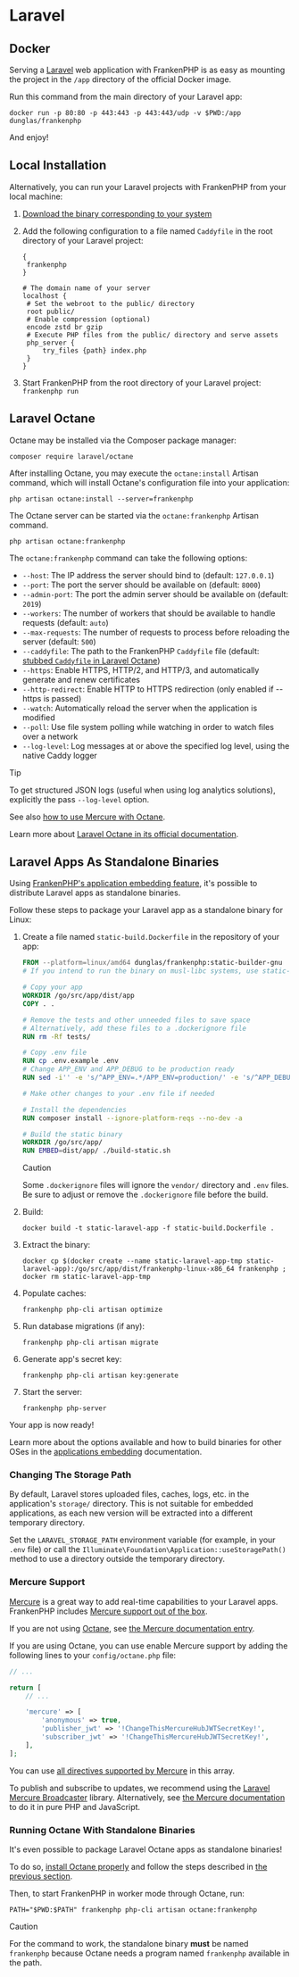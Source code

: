 # Laravel

## Docker

Serving a [Laravel](https://laravel.com) web application with FrankenPHP is as easy as mounting the project in the `/app` directory of the official Docker image.

Run this command from the main directory of your Laravel app:

```console
docker run -p 80:80 -p 443:443 -p 443:443/udp -v $PWD:/app dunglas/frankenphp
```

And enjoy!

## Local Installation

Alternatively, you can run your Laravel projects with FrankenPHP from your local machine:

1. [Download the binary corresponding to your system](../#standalone-binary)
2. Add the following configuration to a file named `Caddyfile` in the root directory of your Laravel project:

   ```caddyfile
   {
   	frankenphp
   }

   # The domain name of your server
   localhost {
   	# Set the webroot to the public/ directory
   	root public/
   	# Enable compression (optional)
   	encode zstd br gzip
   	# Execute PHP files from the public/ directory and serve assets
   	php_server {
   		try_files {path} index.php
   	}
   }
   ```

3. Start FrankenPHP from the root directory of your Laravel project: `frankenphp run`

## Laravel Octane

Octane may be installed via the Composer package manager:

```console
composer require laravel/octane
```

After installing Octane, you may execute the `octane:install` Artisan command, which will install Octane's configuration file into your application:

```console
php artisan octane:install --server=frankenphp
```

The Octane server can be started via the `octane:frankenphp` Artisan command.

```console
php artisan octane:frankenphp
```

The `octane:frankenphp` command can take the following options:

- `--host`: The IP address the server should bind to (default: `127.0.0.1`)
- `--port`: The port the server should be available on (default: `8000`)
- `--admin-port`: The port the admin server should be available on (default: `2019`)
- `--workers`: The number of workers that should be available to handle requests (default: `auto`)
- `--max-requests`: The number of requests to process before reloading the server (default: `500`)
- `--caddyfile`: The path to the FrankenPHP `Caddyfile` file (default: [stubbed `Caddyfile` in Laravel Octane](https://github.com/laravel/octane/blob/2.x/src/Commands/stubs/Caddyfile))
- `--https`: Enable HTTPS, HTTP/2, and HTTP/3, and automatically generate and renew certificates
- `--http-redirect`: Enable HTTP to HTTPS redirection (only enabled if --https is passed)
- `--watch`: Automatically reload the server when the application is modified
- `--poll`: Use file system polling while watching in order to watch files over a network
- `--log-level`: Log messages at or above the specified log level, using the native Caddy logger

> [!TIP]
> To get structured JSON logs (useful when using log analytics solutions), explicitly the pass `--log-level` option.

See also [how to use Mercure with Octane](#mercure-support).

Learn more about [Laravel Octane in its official documentation](https://laravel.com/docs/octane).

## Laravel Apps As Standalone Binaries

Using [FrankenPHP's application embedding feature](embed.md), it's possible to distribute Laravel
apps as standalone binaries.

Follow these steps to package your Laravel app as a standalone binary for Linux:

1. Create a file named `static-build.Dockerfile` in the repository of your app:

   ```dockerfile
   FROM --platform=linux/amd64 dunglas/frankenphp:static-builder-gnu
   # If you intend to run the binary on musl-libc systems, use static-builder-musl instead
   
   # Copy your app
   WORKDIR /go/src/app/dist/app
   COPY . .

   # Remove the tests and other unneeded files to save space
   # Alternatively, add these files to a .dockerignore file
   RUN rm -Rf tests/

   # Copy .env file
   RUN cp .env.example .env
   # Change APP_ENV and APP_DEBUG to be production ready
   RUN sed -i'' -e 's/^APP_ENV=.*/APP_ENV=production/' -e 's/^APP_DEBUG=.*/APP_DEBUG=false/' .env

   # Make other changes to your .env file if needed

   # Install the dependencies
   RUN composer install --ignore-platform-reqs --no-dev -a

   # Build the static binary
   WORKDIR /go/src/app/
   RUN EMBED=dist/app/ ./build-static.sh
   ```

   > [!CAUTION]
   >
   > Some `.dockerignore` files
   > will ignore the `vendor/` directory and `.env` files. Be sure to adjust or remove the `.dockerignore` file before the build.

2. Build:

   ```console
   docker build -t static-laravel-app -f static-build.Dockerfile .
   ```

3. Extract the binary:

   ```console
   docker cp $(docker create --name static-laravel-app-tmp static-laravel-app):/go/src/app/dist/frankenphp-linux-x86_64 frankenphp ; docker rm static-laravel-app-tmp
   ```

4. Populate caches:

   ```console
   frankenphp php-cli artisan optimize
   ```

5. Run database migrations (if any):

   ```console
   frankenphp php-cli artisan migrate
   ```

6. Generate app's secret key:

   ```console
   frankenphp php-cli artisan key:generate
   ```

7. Start the server:

   ```console
   frankenphp php-server
   ```

Your app is now ready!

Learn more about the options available and how to build binaries for other OSes in the [applications embedding](embed.md)
documentation.

### Changing The Storage Path

By default, Laravel stores uploaded files, caches, logs, etc. in the application's `storage/` directory.
This is not suitable for embedded applications, as each new version will be extracted into a different temporary directory.

Set the `LARAVEL_STORAGE_PATH` environment variable (for example, in your `.env` file) or call the `Illuminate\Foundation\Application::useStoragePath()` method to use a directory outside the temporary directory.

### Mercure Support

[Mercure](https://mercure.rocks) is a great way to add real-time capabilities to your Laravel apps.
FrankenPHP includes [Mercure support out of the box](mercure.md).

If you are not using [Octane](#laravel-octane), see [the Mercure documentation entry](mercure.md).

If you are using Octane, you can use enable Mercure support by adding the following lines to your `config/octane.php` file:

```php
// ...

return [
    // ...

    'mercure' => [
        'anonymous' => true,
        'publisher_jwt' => '!ChangeThisMercureHubJWTSecretKey!',
        'subscriber_jwt' => '!ChangeThisMercureHubJWTSecretKey!',
    ],
];
```

You can use [all directives supported by Mercure](https://mercure.rocks/docs/hub/config#directives) in this array.

To publish and subscribe to updates, we recommend using the [Laravel Mercure Broadcaster](https://github.com/mvanduijker/laravel-mercure-broadcaster) library.
Alternatively, see [the Mercure documentation](mercure.md) to do it in pure PHP and JavaScript.

### Running Octane With Standalone Binaries

It's even possible to package Laravel Octane apps as standalone binaries!

To do so, [install Octane properly](#laravel-octane) and follow the steps described in [the previous section](#laravel-apps-as-standalone-binaries).

Then, to start FrankenPHP in worker mode through Octane, run:

```console
PATH="$PWD:$PATH" frankenphp php-cli artisan octane:frankenphp
```

> [!CAUTION]
>
> For the command to work, the standalone binary **must** be named `frankenphp`
> because Octane needs a program named `frankenphp` available in the path.
